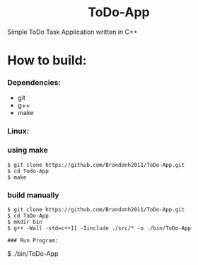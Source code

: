 
# <center>ToDo-App<center>
Simple ToDo Task Application written in C++


# How to build:

### Dependencies:

- git
- g++
- make

### Linux:

### using make
``` 
$ git clone https://github.com/Brandonh2011/ToDo-App.git 
$ cd Todo-App
$ make
```

### build manually
```
$ git clone https://github.com/Brandonh2011/ToDo-App.git
$ cd ToDo-App
$ mkdir bin
$ g++ -Wall -std=c++11 -Iinclude ./src/* -o ./bin/ToDo-App

### Run Program:

```
$ ./bin/ToDo-App
``` 

